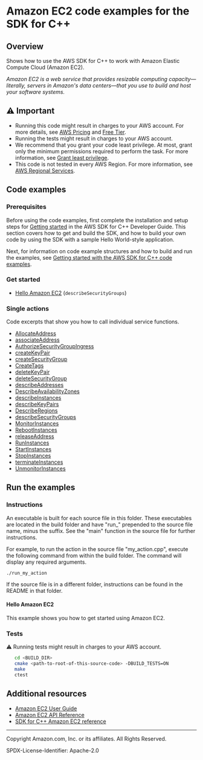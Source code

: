 # Amazon EC2 code examples for the SDK for C++

## Overview

Shows how to use the AWS SDK for C++ to work with Amazon Elastic Compute Cloud (Amazon EC2).

<!--custom.overview.start-->
<!--custom.overview.end-->

_Amazon EC2 is a web service that provides resizable computing capacity—literally, servers in Amazon's data centers—that you use to build and host your software systems._

## ⚠ Important

* Running this code might result in charges to your AWS account. For more details, see [AWS Pricing](https://aws.amazon.com/pricing/) and [Free Tier](https://aws.amazon.com/free/).
* Running the tests might result in charges to your AWS account.
* We recommend that you grant your code least privilege. At most, grant only the minimum permissions required to perform the task. For more information, see [Grant least privilege](https://docs.aws.amazon.com/IAM/latest/UserGuide/best-practices.html#grant-least-privilege).
* This code is not tested in every AWS Region. For more information, see [AWS Regional Services](https://aws.amazon.com/about-aws/global-infrastructure/regional-product-services).

<!--custom.important.start-->
<!--custom.important.end-->

## Code examples

### Prerequisites



Before using the code examples, first complete the installation and setup steps
for [Getting started](https://docs.aws.amazon.com/sdk-for-cpp/v1/developer-guide/getting-started.html) in the AWS SDK for
C++ Developer Guide.
This section covers how to get and build the SDK, and how to build your own code by using the SDK with a
sample Hello World-style application.

Next, for information on code example structures and how to build and run the examples, see [Getting started with the AWS SDK for C++ code examples](https://docs.aws.amazon.com/sdk-for-cpp/v1/developer-guide/getting-started-code-examples.html).


<!--custom.prerequisites.start-->
<!--custom.prerequisites.end-->

### Get started

- [Hello Amazon EC2](hello_ec2/CMakeLists.txt#L4) (`describeSecurityGroups`)


### Single actions

Code excerpts that show you how to call individual service functions.

- [AllocateAddress](allocate_address.cpp#L43)
- [associateAddress](allocate_address.cpp#L58)
- [AuthorizeSecurityGroupIngress](allocate_address.cpp#L39)
- [createKeyPair](create_key_pair.cpp#L33)
- [createSecurityGroup](create_security_group.cpp#L59)
- [CreateTags](run_instances.cpp#L72)
- [deleteKeyPair](delete_key_pair.cpp#L34)
- [deleteSecurityGroup](delete_security_group.cpp#L32)
- [describeAddresses](describe_addresses.cpp#L33)
- [DescribeAvailabilityZones](describe_regions_and_zones.cpp#L38)
- [describeInstances](describe_instances.cpp#L33)
- [describeKeyPairs](describe_key_pairs.cpp#L33)
- [DescribeRegions](describe_regions_and_zones.cpp#L41)
- [describeSecurityGroups](describe_security_groups.cpp#L34)
- [MonitorInstances](monitor_instance.cpp#L35)
- [RebootInstances](reboot_instance.cpp#L32)
- [releaseAddress](release_address.cpp#L31)
- [RunInstances](run_instances.cpp#L44)
- [StartInstances](start_stop_instance.cpp#L38)
- [StopInstances](start_stop_instance.cpp#L84)
- [terminateInstances](terminate_instances.cpp#L30)
- [UnmonitorInstances](monitor_instance.cpp#L82)


<!--custom.examples.start-->
<!--custom.examples.end-->

## Run the examples

### Instructions

An executable is built for each source file in this folder. These executables are located in the build folder and have
"run_" prepended to the source file name, minus the suffix. See the "main" function in the source file for further instructions.

For example, to run the action in the source file "my_action.cpp", execute the following command from within the build folder. The command
will display any required arguments.

```
./run_my_action
```

If the source file is in a different folder, instructions can be found in the README in that
folder.

<!--custom.instructions.start-->
<!--custom.instructions.end-->

#### Hello Amazon EC2

This example shows you how to get started using Amazon EC2.



### Tests

⚠ Running tests might result in charges to your AWS account.



```sh
   cd <BUILD_DIR>
   cmake <path-to-root-of-this-source-code> -DBUILD_TESTS=ON
   make
   ctest
```


<!--custom.tests.start-->
<!--custom.tests.end-->

## Additional resources

- [Amazon EC2 User Guide](https://docs.aws.amazon.com/AWSEC2/latest/UserGuide/concepts.html)
- [Amazon EC2 API Reference](https://docs.aws.amazon.com/AWSEC2/latest/APIReference/Welcome.html)
- [SDK for C++ Amazon EC2 reference](https://sdk.amazonaws.com/cpp/api/LATEST/aws-cpp-sdk-ec2/html/annotated.html)

<!--custom.resources.start-->
<!--custom.resources.end-->

---

Copyright Amazon.com, Inc. or its affiliates. All Rights Reserved.

SPDX-License-Identifier: Apache-2.0